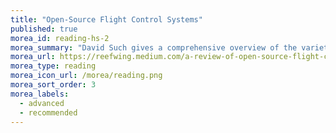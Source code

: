 ```yaml
---
title: "Open-Source Flight Control Systems"
published: true
morea_id: reading-hs-2
morea_summary: "David Such gives a comprehensive overview of the variety of open-source flight control systems"
morea_url: https://reefwing.medium.com/a-review-of-open-source-flight-control-systems-2fe37239c9b6
morea_type: reading
morea_icon_url: /morea/reading.png
morea_sort_order: 3
morea_labels:
  - advanced
  - recommended
---
```


